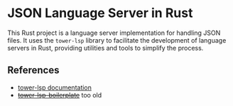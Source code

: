 # JSON Language Server in Rust

This Rust project is a language server implementation for handling JSON files.
It uses the `tower-lsp` library to facilitate the development of language servers in Rust,
providing utilities and tools to simplify the process.

## References

- [tower-lsp documentation](https://docs.rs/tower-lsp/latest/tower_lsp/)
- ~~[tower-lsp-boilerplate](https://github.com/IWANABETHATGUY/tower-lsp-boilerplate)~~ too old
